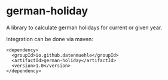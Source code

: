 # german-holiday

A library to calculate german holidays for current or given year.

Integration can be done via maven:

    <dependency>
      <groupId>io.github.datenmuehle</groupId>
      <artifactId>german-holiday</artifactId>
      <version>1.0</version>
    </dependency>
